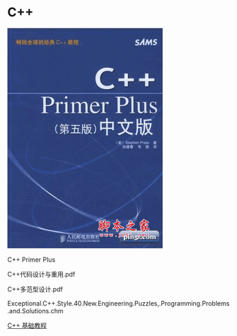 # C++

![C++ Primer Plus](20095119211.gif)

C++ Primer Plus

C++代码设计与重用.pdf

C++多范型设计.pdf

Exceptional.C++.Style.40.New.Engineering.Puzzles,.Programming.Problems.and.Solutions.chm

[C++ 基础教程](http://www.prglab.com/cms/)
